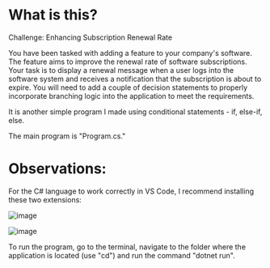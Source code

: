 # What is this?

Challenge: Enhancing Subscription Renewal Rate

You have been tasked with adding a feature to your company's software. 
The feature aims to improve the renewal rate of software subscriptions. 
Your task is to display a renewal message when a user logs into the software system and receives a notification that the subscription is about to expire. 
You will need to add a couple of decision statements to properly incorporate branching logic into the application to meet the requirements.

It is another simple program I made using conditional statements - if, else-if, else.

The main program is "Program.cs."

# Observations:

For the C# language to work correctly in VS Code, I recommend installing these two extensions:

![image](https://github.com/LeRodrigues2005/Final-GPA-Program/assets/97632543/758761f5-ccac-48d9-aa29-5ab241f52d12)

![image](https://github.com/LeRodrigues2005/Final-GPA-Program/assets/97632543/7d461bfc-e6e1-4298-b973-2a06a942a020)

To run the program, go to the terminal, navigate to the folder where the application is located (use "cd") and run the command "dotnet run".
